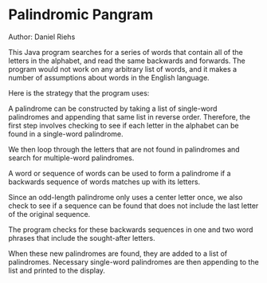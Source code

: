 # Palindromic Pangram

Author: Daniel Riehs

This Java program searches for a series of words that contain all of the letters in the alphabet, and read the same backwards and forwards. The program would not work on any arbitrary list of words, and it makes a number of assumptions about words in the English language.

Here is the strategy that the program uses:

A palindrome can be constructed by taking a list of single-word palindromes and appending that same list in reverse order. Therefore, the first step involves checking to see if each letter in the alphabet can be found in a single-word palindrome.

We then loop through the letters that are not found in palindromes and search for multiple-word palindromes.

A word or sequence of words can be used to form a palindrome if a backwards sequence of words matches up with its letters.

Since an odd-length palindrome only uses a center letter once, we also check to see if a sequence can be found that does not include the last letter of the original sequence.

The program checks for these backwards sequences in one and two word phrases that include the sought-after letters.

When these new palindromes are found, they are added to a list of palindromes. Necessary single-word palindromes are then appending to the list and printed to the display.